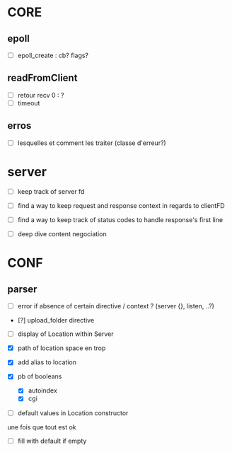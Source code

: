 # CORE

## epoll
- [ ] epoll_create : cb? flags?


## readFromClient 
- [ ] retour recv 0 : ?
- [ ] timeout

## erros
- [ ] lesquelles et comment les traiter (classe d'erreur?)

# server
- [ ] keep track of server fd

- [ ] find a way to keep request and response context in regards to clientFD
- [ ] find a way to keep track of status codes to handle response's first line
- [ ] deep dive content negociation


# CONF

## parser
- [ ] error if absence of certain directive / context ? (server {}, listen, ..?)
- [?] upload_folder directive
- [ ] display of Location within Server
- [x] path of location space en trop
- [x] add alias to location
- [x] pb of booleans
	- [x] autoindex
	- [x] cgi
- [ ] default values in Location constructor


une fois que tout est ok
- [ ] fill with default if empty